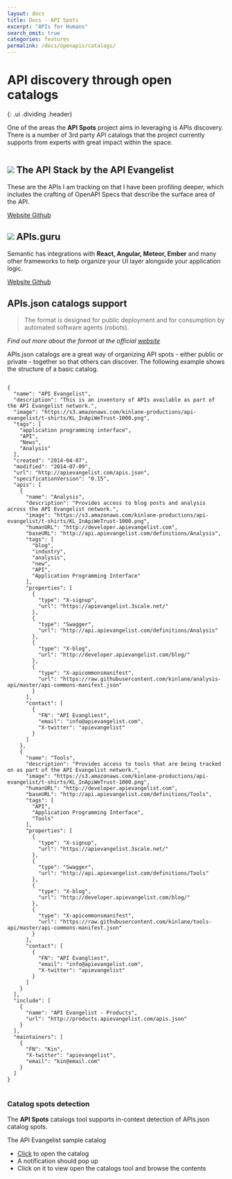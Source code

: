 ```yaml
---
layout: docs
title: Docs - API Spots
excerpt: "APIs for Humans"
search_omit: true
categories: features
permalink: /docs/openapis/catalogs/
---
```


# API discovery through open catalogs
{: .ui .dividing .header}

One of the areas the **API Spots** project aims in leveraging is APIs discovery.  There is
a number of 3rd party API catalogs that the project currently supports from experts
with great impact within the space.


<div class="ui stripe community vertical segment">
  <div class="ui two column center aligned divided very relaxed stackable grid container">
    <div class="row">
      <div class="column">
        <h2 class="ui icon header">
          <img class="ui icon image" src="http://apievangelist.com/images/kin-lane-api-evangelist-cartoon.png">
          The API Stack by the API Evangelist
        </h2>
        <p>
          These are the APIs I am tracking on that I have been profiling deeper,
          which includes the crafting of OpenAPI Specs that describe the surface area of the API.
        </p>
        <a class="ui button" href="http://theapistack.com/" target="_blank">
          <i class="home icon"></i> Website
        </a>
        <a class="ui button" href="https://github.com/api-stack/api-stack" target="_blank">
          <i class="github icon"></i> Github
        </a>
      </div>
      <div class="column">
        <h2 class="ui icon header">
          <img class="ui icon image" src="https://apis.guru/branding/logo_vertical.svg">
          APIs.guru
        </h2>
        <p>
        Semantic has integrations with <b>React, Angular, Meteor, Ember</b> and many other frameworks to help organize your UI layer alongside your application logic.
        </p>
        <a class="ui button" href="http://theapistack.com/" target="_blank">
          <i class="home icon"></i> Website
        </a>
        <a class="ui button" href="https://github.com/api-stack/api-stack" target="_blank">
          <i class="github icon"></i> Github
        </a>
      </div>
    </div>
  </div>
</div>

## APIs.json catalogs support

> The format is designed for public deployment and for consumption by automated software agents (robots).

<address>
    Find out more about the format at the official <a href="http://apisjson.org">website</a>
</address>

APIs.json catalogs are a great way of organizing API spots - either public or private - together
so that others can discover.  The following example shows the structure of a basic catalog.

<div class="ui existing segment">
<pre>
<code class="code json">
{
  "name": "API Evangelist",
  "description": "This is an inventory of APIs available as part of the API Evangelist network.",
  "image": "https://s3.amazonaws.com/kinlane-productions/api-evangelist/t-shirts/KL_InApiWeTrust-1000.png",
  "tags": [
    "application programming interface",
    "API",
    "News",
    "Analysis"
  ],
  "created": "2014-04-07",
  "modified": "2014-07-09",
  "url": "http://apievangelist.com/apis.json",
  "specificationVersion": "0.15",
  "apis": [
    {
      "name": "Analysis",
      "description": "Provides access to blog posts and analysis across the API Evangelist network.",
      "image": "https://s3.amazonaws.com/kinlane-productions/api-evangelist/t-shirts/KL_InApiWeTrust-1000.png",
      "humanURL": "http://developer.apievangelist.com",
      "baseURL": "http://api.apievangelist.com/definitions/Analysis",
      "tags": [
        "blog",
        "industry",
        "analysis",
        "new",
        "API",
        "Application Programming Interface"
      ],
      "properties": [
        {
          "type": "X-signup",
          "url": "https://apievangelist.3scale.net/"
        },
        {
          "type": "Swagger",
          "url": "http://api.apievangelist.com/definitions/Analysis"
        },
        {
          "type": "X-blog",
          "url": "http://developer.apievangelist.com/blog/"
        },
        {
          "type": "X-apicommonsmanifest",
          "url": "https://raw.githubusercontent.com/kinlane/analysis-api/master/api-commons-manifest.json"
        }
      ],
      "contact": [
        {
          "FN": "API Evangliest",
          "email": "info@apievangelist.com",
          "X-twitter": "apievangelist"
        }
      ]
    },
    {
      "name": "Tools",
      "description": "Provides access to tools that are being tracked on as part of the API Evangelist network.",
      "image": "https://s3.amazonaws.com/kinlane-productions/api-evangelist/t-shirts/KL_InApiWeTrust-1000.png",
      "humanURL": "http://developer.apievangelist.com",
      "baseURL": "http://api.apievangelist.com/definitions/Tools",
      "tags": [
        "API",
        "Application Programming Interface",
        "Tools"
      ],
      "properties": [
        {
          "type": "X-signup",
          "url": "https://apievangelist.3scale.net/"
        },
        {
          "type": "Swagger",
          "url": "http://api.apievangelist.com/definitions/Tools"
        },
        {
          "type": "X-blog",
          "url": "http://developer.apievangelist.com/blog/"
        },
        {
          "type": "X-apicommonsmanifest",
          "url": "https://raw.githubusercontent.com/kinlane/tools-api/master/api-commons-manifest.json"
        }
      ],
      "contact": [
        {
          "FN": "API Evangliest",
          "email": "info@apievangelist.com",
          "X-twitter": "apievangelist"
        }
      ]
    }
  ],
  "include": [
    {
      "name": "API Evangelist - Products",
      "url": "http://products.apievangelist.com/apis.json"
    }
  ],
  "maintainers": [
    {
      "FN": "Kin",
      "X-twitter": "apievangelist",
      "email": "kin@email.com"
    }
  ]
}
</code>
</pre>

</div>

### Catalog spots detection

The **API Spots** catalogs tool supports in-context detection of APIs.json
catalog spots.

<div class="ui message">
  <div class="header">
    The API Evangelist sample catalog
  </div>
  <ul class="list">
    <li><a href="https://gist.githubusercontent.com/kinlane/10094618/raw/4dbb7254635417b2daa071aa1ca139a7d7f225bc/api.json" target="_blank">Click</a> to open the catalog</li>
    <li>A notification should pop up</li>
    <li>Click on it to view open the catalogs tool and browse the contents</li>
  </ul>
</div>
